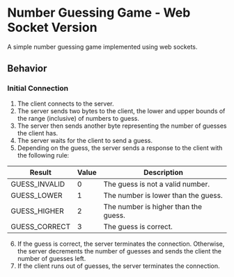 # Number Guessing Game - Web Socket Version

A simple number guessing game implemented using web sockets.

## Behavior
### Initial Connection
1. The client connects to the server.
1. The server sends two bytes to the client, the lower and upper bounds of the range (inclusive) of numbers to guess.
1. The server then sends another byte representing the number of guesses the client has.
1. The server waits for the client to send a guess.
1. Depending on the guess, the server sends a response to the client with the following rule:

| Result        | Value | Description                          |
| ------------- | ----- | ------------------------------------ |
| GUESS_INVALID | 0     | The guess is not a valid number.     |
| GUESS_LOWER   | 1     | The number is lower than the guess.  |
| GUESS_HIGHER  | 2     | The number is higher than the guess. |
| GUESS_CORRECT | 3     | The guess is correct.                |

6. If the guess is correct, the server terminates the connection. Otherwise, the server decrements the number of guesses and sends the client the number of guesses left.
1. If the client runs out of guesses, the server terminates the connection.